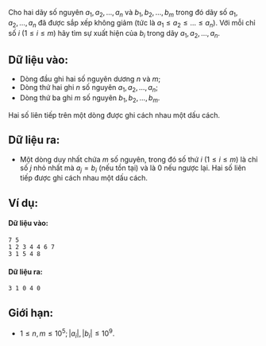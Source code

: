 Cho hai dãy số nguyên $a_1, a_2, …, a_n$ và $b_1, b_2, …, b_m$ trong đó dãy số $a_1, a_2, …, a_n$ đã được sắp xếp không giảm (tức là $a_1 ≤ a_2 ≤ … ≤ a_n$). Với mỗi chỉ số $i$ $(1 ≤ i ≤ m)$ hãy tìm sự xuất hiện của $b_i$ trong dãy $a_1, a_2, …, a_n$.

## Dữ liệu vào:
- Dòng đầu ghi hai số nguyên dương $n$ và $m$;
- Dòng thứ hai ghi $n$ số nguyên $a_1, a_2, …, a_n$;
- Dòng thứ ba ghi $m$ số nguyên $b_1, b_2, …, b_m$.

Hai số liên tiếp trên một dòng được ghi cách nhau một dấu cách.

## Dữ liệu ra:
- Một dòng duy nhất chứa $m$ số nguyên, trong đó số thứ $i$ $(1 ≤ i ≤ m)$ là chỉ số $j$ nhỏ nhất mà $a_j = b_i$ (nếu tồn tại) và là $0$ nếu ngược lại. Hai số liên tiếp được ghi cách nhau một dấu cách.

## Ví dụ:
#### Dữ liệu vào:
```
7 5
1 2 3 4 4 6 7
3 1 5 4 8
```

#### Dữ liệu ra:
```
3 1 0 4 0
```

## Giới hạn:
- $1 ≤ n, m ≤ 10^5; |a_i|, |b_i| ≤ 10^9$.